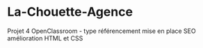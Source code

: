 # La-Chouette-Agence
Projet 4 OpenClassroom - type référencement mise en place SEO amélioration HTML et CSS
